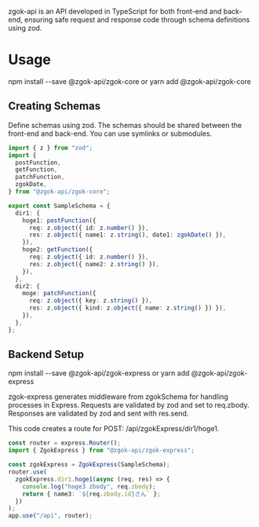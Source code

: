 zgok-api is an API developed in TypeScript for both front-end and back-end, ensuring safe request and response code through schema definitions using zod.

# Usage

npm install --save @zgok-api/zgok-core
or
yarn add @zgok-api/zgok-core

## Creating Schemas

Define schemas using zod.
The schemas should be shared between the front-end and back-end.
You can use symlinks or submodules.

```typescript
import { z } from "zod";
import {
  postFunction,
  getFunction,
  patchFunction,
  zgokDate,
} from "@zgok-api/zgok-core";

export const SampleSchema = {
  dir1: {
    hoge1: postFunction({
      req: z.object({ id: z.number() }),
      res: z.object({ name1: z.string(), date1: zgokDate() }),
    }),
    hoge2: getFunction({
      req: z.object({ id: z.number() }),
      res: z.object({ name2: z.string() }),
    }),
  },
  dir2: {
    moge: patchFunction({
      req: z.object({ key: z.string() }),
      res: z.object({ kind: z.object({ name: z.string() }) }),
    }),
  },
};
```

## Backend Setup

npm install --save @zgok-api/zgok-express
or
yarn add @zgok-api/zgok-express

zgok-express generates middleware from zgokSchema for handling processes in Express.
Requests are validated by zod and set to req.zbody.
Responses are validated by zod and sent with res.send.

This code creates a route for POST: /api/zgokExpress/dir1/hoge1.

```typescript
const router = express.Router();
import { ZgokExpress } from "@zgok-api/zgok-express";

const zgokExpress = ZgokExpress(SampleSchema);
router.use(
  zgokExpress.dir1.hoge1(async (req, res) => {
    console.log("hoge3 zbody", req.zbody);
    return { name3: `${req.zbody.id}さん` };
  })
);
app.use("/api", router);
```
